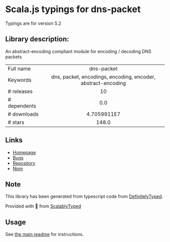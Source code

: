 
# Scala.js typings for dns-packet

Typings are for version 5.2

## Library description:
An abstract-encoding compliant module for encoding / decoding DNS packets

|                    |                 |
| ------------------ | :-------------: |
| Full name          | dns-packet |
| Keywords           | dns, packet, encodings, encoding, encoder, abstract-encoding |
| # releases         | 10 |
| # dependents       | 0.0 |
| # downloads        | 4.7059911E7 |
| # stars            | 148.0 |

## Links
- [Homepage](https://github.com/mafintosh/dns-packet)
- [Bugs](https://github.com/mafintosh/dns-packet/issues)
- [Repository](https://github.com/mafintosh/dns-packet)
- [Npm](https://www.npmjs.com/package/dns-packet)
    


## Note
This library has been generated from typescript code from [DefinitelyTyped](https://definitelytyped.org).

Provided with :purple_heart: from [ScalablyTyped](https://github.com/oyvindberg/ScalablyTyped)

## Usage
See [the main readme](../../readme.md) for instructions.


